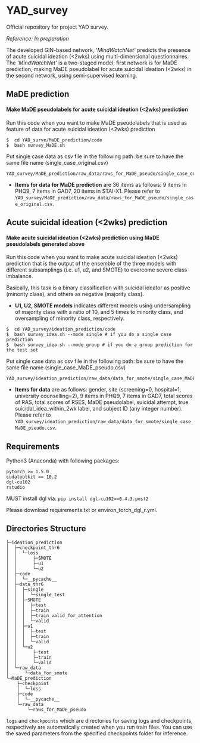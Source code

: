 # YAD_survey
Official repository for project YAD survey.

_Reference: In preparation_

The developed GIN-based network, _'MindWatchNet'_ predicts the presence of acute suicidal ideation (<2wks) using multi-dimensional questionnaires.
The _'MindWatchNet'_ is a two-staged model: first network is for MaDE prediction, making MaDE pseudolabel for acute suicidal ideation (<2wks) in the second network, using semi-supervised learning.

## MaDE prediction

#### Make MaDE pseudolabels for acute suicidal ideation (<2wks) prediction
Run this code when you want to make MaDE pseudolabels that is used as feature of data for acute suicidal ideation (<2wks) prediction
```
$  cd YAD_surve/MaDE_prediction/code
$  bash survey_MaDE.sh
```
Put single case data as csv file in the following path: be sure to have the same file name (single_case_original.csv)
```
YAD_survey/MaDE_prediction/raw_data/raws_for_MaDE_pseudo/single_case_original.csv
```

- **Items for data for MaDE prediction** are 36 items as follows: 9 items in PHQ9, 7 items in GAD7, 20 items in STAI-X1. 
Please refer to ```YAD_survey/MaDE_prediction/raw_data/raws_for_MaDE_pseudo/single_case_original.csv```.

## Acute suicidal ideation (<2wks) prediction

#### Make acute suicidal ideation (<2wks) prediction using MaDE pseudolabels generated above
Run this code when you want to make acute suicidal ideation (<2wks) prediction that is the output of the ensemble of the three models with different subsamplings (i.e. u1, u2, and SMOTE) to overcome severe class imbalance.

Basically, this task is a binary classification with suicidal ideator as positive (minority class), and others as negative (majority class).

- **U1, U2, SMOTE models** indicates different models using undersampling of majority class with a ratio of 10, and 5 times to minority class, and oversampling of minority class, respectively.
```
$  cd YAD_survey/ideation_prediction/code
$  bash survey_idea.sh --mode single # if you do a single case prediction
$  bash survey_idea.sh --mode group # if you do a group prediction for the test set
```
Put single case data as csv file in the following path: be sure to have the same file name (single_case_MaDE_pseudo.csv)
```
YAD_survey/ideation_prediction/raw_data/data_for_smote/single_case_MaDE_pseudo.csv
```

- **Items for data** are as follows: gender, site (screening=0, hospital=1, university counselling=2), 9 items in PHQ9, 7 items in GAD7, total scores of RAS, total scores of RSES, MaDE pseudolabel, suicidal attempt, true suicidal_idea_within_2wk label, and subject ID (any integer number). 
Please refer to ```YAD_survey/ideation_prediction/raw_data/data_for_smote/single_case_MaDE_pseudo.csv```.


## Requirements
Python3 (Anaconda) with following packages:
```
pytorch >= 1.5.0
cudatoolkit == 10.2
dgl-cu102
rstudio
```
MUST install dgl via: ```pip install dgl-cu102==0.4.3.post2```

Please download requirements.txt or environ_torch_dgl_r.yml.

## Directories Structure
```
├─ideation_prediction
│  ├─checkpoint_thr6
│  │  └─loss
│  │      ├─SMOTE
│  │      ├─u1
│  │      └─u2
│  ├─code
│  │  └─__pycache__
│  ├─data_thr6
│  │  ├─single
│  │  │  └─single_test
│  │  ├─SMOTE
│  │  │  ├─test
│  │  │  ├─train
│  │  │  ├─train_valid_for_attention
│  │  │  └─valid
│  │  ├─u1
│  │  │  ├─test
│  │  │  ├─train
│  │  │  └─valid
│  │  └─u2
│  │      ├─test
│  │      ├─train
│  │      └─valid
│  └─raw_data
│      └─data_for_smote
└─MaDE_prediction
    ├─checkpoint
    │  └─loss
    ├─code
    │  └─__pycache__
    └─raw_data
        └─raws_for_MaDE_pseudo
```
```logs``` and ```checkpoints``` which are directories for saving logs and checkpoints, respectively are automatically
created when you run train files. You can use the saved parameters from the specified checkpoints folder for inference.
